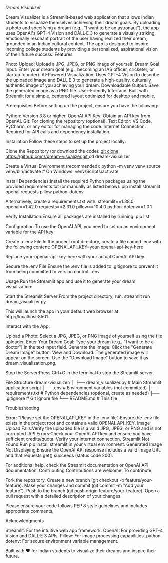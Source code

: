 *Dream Visualizer*

Dream Visualizer is a Streamlit-based web application that allows Indian students to visualize themselves achieving their dream goals. By uploading a photo and specifying a dream (e.g., "I want to be an astronaut"), the app uses OpenAI's GPT-4 Vision and DALL·E 3 to generate a visually striking, emotionally resonant portrait of the user having realized their dream, grounded in an Indian cultural context.
The app is designed to inspire incoming college students by providing a personalized, aspirational vision of their future success.
Features

Photo Upload: Upload a JPG, JPEG, or PNG image of yourself.
Dream Goal Input: Enter your dream goal (e.g., becoming an IAS officer, cricketer, or startup founder).
AI-Powered Visualization: Uses GPT-4 Vision to describe the uploaded image and DALL·E 3 to generate a high-quality, culturally authentic image of you achieving your dream.
Downloadable Output: Save the generated image as a PNG file.
User-Friendly Interface: Built with Streamlit for a simple, centered layout optimized for desktop and mobile.

Prerequisites
Before setting up the project, ensure you have the following:

Python: Version 3.8 or higher.
OpenAI API Key: Obtain an API key from OpenAI.
Git: For cloning the repository (optional).
Text Editor: VS Code, PyCharm, or any editor for managing the code.
Internet Connection: Required for API calls and dependency installation.

Installation
Follow these steps to set up the project locally:

Clone the Repository (or download the code):
[git clone https://github.com//dream-visualizer.git
](https://github.com/NikhilDendeti/image_to_dream.git)cd dream-visualizer


Create a Virtual Environment (recommended):
python -m venv venv
source venv/bin/activate  # On Windows: venv\Scripts\activate


Install Dependencies:Install the required Python packages using the provided requirements.txt (or manually as listed below):
pip install streamlit openai requests pillow python-dotenv

Alternatively, create a requirements.txt with:
streamlit==1.38.0
openai==1.42.0
requests==2.31.0
pillow==10.4.0
python-dotenv==1.0.1


Verify Installation:Ensure all packages are installed by running:
pip list



Configuration
To use the OpenAI API, you need to set up an environment variable for the API key:

Create a .env File:In the project root directory, create a file named .env with the following content:
OPENAI_API_KEY=your-openai-api-key-here

Replace your-openai-api-key-here with your actual OpenAI API key.

Secure the .env File:Ensure the .env file is added to .gitignore to prevent it from being committed to version control:
.env



Usage
Run the Streamlit app and use it to generate your dream visualization:

Start the Streamlit Server:From the project directory, run:
streamlit run dream_visualizer.py

This will launch the app in your default web browser at http://localhost:8501.

Interact with the App:

Upload a Photo: Select a JPG, JPEG, or PNG image of yourself using the file uploader.
Enter Your Dream Goal: Type your dream (e.g., "I want to be a doctor") in the text input field.
Generate the Image: Click the "Generate Dream Image" button.
View and Download: The generated image will appear on the screen. Use the "Download Image" button to save it as dream_visualization.png.


Stop the Server:Press Ctrl+C in the terminal to stop the Streamlit server.


File Structure
dream-visualizer/
│
├── dream_visualizer.py  # Main Streamlit application script
├── .env                 # Environment variables (not committed)
├── requirements.txt     # Python dependencies (optional, create as needed)
├── .gitignore           # Git ignore file
└── README.md            # This file

Troubleshooting

Error: "Please set the OPENAI_API_KEY in the .env file":Ensure the .env file exists in the project root and contains a valid OPENAI_API_KEY.
Image Upload Fails:Verify the uploaded file is a valid JPG, JPEG, or PNG and is not corrupted.
API Errors:Check your OpenAI API key and ensure you have sufficient credits/quota. Verify your internet connection.
Streamlit Not Found:Run pip install streamlit in your virtual environment.
Generated Image Not Displaying:Ensure the OpenAI API response includes a valid image URL and that requests.get() succeeds (status code 200).

For additional help, check the Streamlit documentation or OpenAI API documentation.
Contributing
Contributions are welcome! To contribute:

Fork the repository.
Create a new branch (git checkout -b feature/your-feature).
Make your changes and commit (git commit -m "Add your feature").
Push to the branch (git push origin feature/your-feature).
Open a pull request with a detailed description of your changes.

Please ensure your code follows PEP 8 style guidelines and includes appropriate comments.

Acknowledgments

Streamlit: For the intuitive web app framework.
OpenAI: For providing GPT-4 Vision and DALL·E 3 APIs.
Pillow: For image processing capabilities.
python-dotenv: For secure environment variable management.


Built with ❤️ for Indian students to visualize their dreams and inspire their future.
